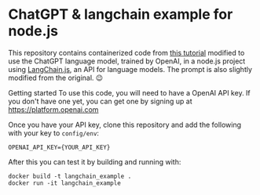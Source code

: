 # ChatGPT & langchain example for node.js

This repository contains containerized code from [this tutorial](https://langchainers.hashnode.dev/getting-started-with-langchainjs) modified to use the ChatGPT language model, trained by OpenAI, in a node.js project using [LangChain.js](https://github.com/hwchase17/langchainjs), an API for language models. The prompt is also slightly modified from the original. 😉

Getting started
To use this code, you will need to have a OpenAI API key. If you don't have one yet, you can get one by signing up at https://platform.openai.com

Once you have your API key, clone this repository and add the following with your key to `config/env`:

```
OPENAI_API_KEY={YOUR_API_KEY}
```

After this you can test it by building and running with:

```
docker build -t langchain_example .
docker run -it langchain_example
```
